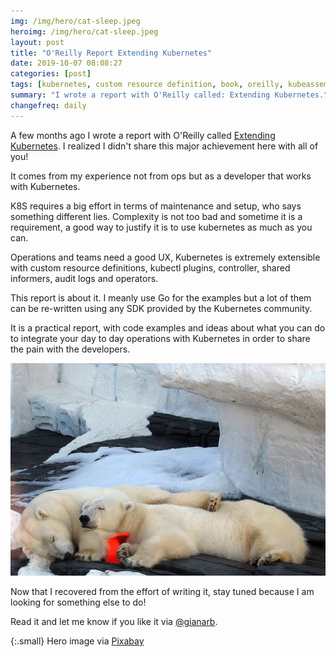 ```yaml
---
img: /img/hero/cat-sleep.jpeg
heroimg: /img/hero/cat-sleep.jpeg
layout: post
title: "O'Reilly Report Extending Kubernetes"
date: 2019-10-07 08:08:27
categories: [post]
tags: [kubernetes, custom resource definition, book, oreilly, kubeassemble]
summary: "I wrote a report with O'Reilly called: Extending Kubernetes."
changefreq: daily
---
```

A few months ago I wrote a report with O'Reilly called [Extending
Kubernetes](https://get.oreilly.com/ind_extending-kubernetes.html). I realized I
didn't share this major achievement here with all of you!

It comes from my experience not from ops but as a developer that works with
Kubernetes.

K8S requires a big effort in terms of maintenance and setup, who says something
different lies. Complexity is not too bad and sometime it is a requirement, a
good way to justify it is to use kubernetes as much as you can.

Operations and teams need a good UX, Kubernetes is extremely extensible with
custom resource definitions, kubectl plugins, controller, shared informers,
audit logs and operators.

This report is about it. I meanly use Go for the examples but a lot of them can
be re-written using any SDK provided by the Kubernetes community.

It is a practical report, with code examples and ideas about what you can do to
integrate your day to day operations with Kubernetes in order to share the pain
with the developers.

![Sleepy](/img/white-polar.jpeg)

Now that I recovered from the effort of writing it, stay tuned because I am
looking for something else to do!

Read it and let me know if you like it via
[@gianarb](https://twitter.com/gianarb).

{:.small}
Hero image via [Pixabay](https://pixabay.com/en/fractal-complexity-geometry-1758543/)
